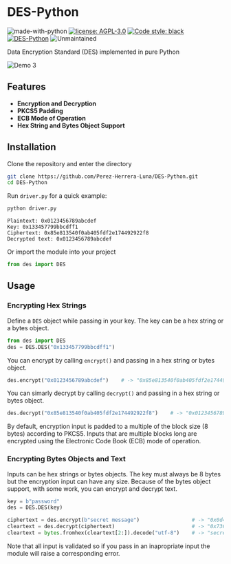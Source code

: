 # DES-Python

![made-with-python](https://img.shields.io/badge/Made%20with-Python%203-1f425f.svg)
[![license: AGPL-3.0](https://img.shields.io/github/license/Perez-Herrera-Luna/DES-Python.svg)](https://github.com/Perez-Herrera-Luna/DES-Python/blob/main/LICENSE)
[![Code style: black](https://img.shields.io/badge/code%20style-black-000000.svg)](https://github.com/psf/black)
[![DES-Python](https://github.com/Perez-Herrera-Luna/DES-Python/actions/workflows/python-app.yml/badge.svg)](https://github.com/Perez-Herrera-Luna/DES-Python/actions/workflows/python-app.yml)
![Unmaintained](http://unmaintained.tech/badge.svg)

Data Encryption Standard (DES) implemented in pure Python

![Demo 3](https://github.com/user-attachments/assets/f2e17c10-1e13-4f43-8b27-618ed0468fc4)

## Features

- **Encryption and Decryption**
- **PKCS5 Padding**
- **ECB Mode of Operation**
- **Hex String and Bytes Object Support**

## Installation

Clone the repository and enter the directory
```bash
git clone https://github.com/Perez-Herrera-Luna/DES-Python.git
cd DES-Python
```
Run `driver.py` for a quick example:
```bash
python driver.py
```
```
Plaintext: 0x0123456789abcdef
Key: 0x133457799bbcdff1
Ciphertext: 0x85e813540f0ab405fdf2e174492922f8
Decrypted text: 0x0123456789abcdef
```
Or import the module into your project
```python
from des import DES
```

## Usage
### Encrypting Hex Strings
Define a `DES` object while passing in your key. The key can be a hex string or a bytes object.
```python
from des import DES
des = DES.DES("0x133457799bbcdff1")
```
You can encrypt by calling `encrypt()` and passing in a hex string or bytes object.
```python
des.encrypt("0x0123456789abcdef")    # -> "0x85e813540f0ab405fdf2e174492922f8"
```
You can simarly decrypt by calling `decrypt()` and passing in a hex string or bytes object.
```python
des.decrypt("0x85e813540f0ab405fdf2e174492922f8")    # -> "0x0123456789abcdef"
```
By default, encryption input is padded to a multiple of the block size (8 bytes) according to PKCS5. Inputs that are multiple blocks long are encrypted using the Electronic Code Book (ECB) mode of operation.
### Encrypting Bytes Objects and Text
Inputs can be hex strings or bytes objects. The key must always be 8 bytes but the encryption input can have any size. 
Because of the bytes object support, with some work, you can encrypt and decrypt text.
```python
key = b"password"
des = DES.DES(key)

ciphertext = des.encrypt(b"secret message")                 # -> "0x0d417ca7d23582bab5e2c9277f801591"
cleartext = des.decrypt(ciphertext)                         # -> "0x736563726574206d657373616765"
cleartext = bytes.fromhex(cleartext[2:]).decode("utf-8")    # -> "secret message"
```
Note that all input is validated so if you pass in an inapropriate input the module will raise a corresponding error.
